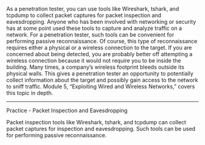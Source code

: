 As a penetration tester, you can use tools like Wireshark, tshark, and tcpdump to collect packet captures for packet inspection and eavesdropping. Anyone who has been involved with networking or security has at some point used these tools to capture and analyze traffic on a network. For a penetration tester, such tools can be convenient for performing passive reconnaissance. Of course, this type of reconnaissance requires either a physical or a wireless connection to the target. If you are concerned about being detected, you are probably better off attempting a wireless connection because it would not require you to be inside the building. Many times, a company’s wireless footprint bleeds outside its physical walls. This gives a penetration tester an opportunity to potentially collect information about the target and possibly gain access to the network to sniff traffic. Module 5, “Exploiting Wired and Wireless Networks,” covers this topic in depth.

---

Practice - Packet Inspection and Eavesdropping

Packet inspection tools like Wireshark, tshark, and tcpdump can collect packet captures for inspection and eavesdropping. Such tools can be used for performing passive reconnaissance.

